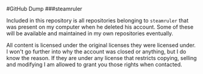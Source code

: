 #GitHub Dump
###steamruler

Included in this repository is all repositories belonging to `steamruler` that was present on my computer when he deleted his account. Some of these will be available and maintained in my own repositories eventually.

All content is licensed under the original licenses they were licensed under. I won't go further into why the account was closed or anything, but I do know the reason. If they are under any license that restricts copying, selling and modifying I am allowed to grant you those rights when contacted.